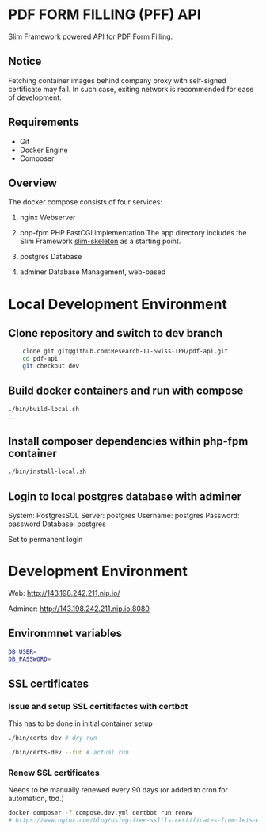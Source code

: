 # PDF FORM FILLING (PFF) API 
Slim Framework powered API for PDF Form Filling.

## Notice
Fetching container images behind company proxy with self-signed certificate may fail. In such case, exiting network is recommended for ease of development.

## Requirements
- Git
- Docker Engine 
- Composer

## Overview

The docker compose consists of four services:

1. nginx
Webserver

2. php-fpm
PHP FastCGI implementation
The app directory includes the Slim Framework [slim-skeleton](https://github.com/odan/slim4-skeleton) as a starting point.

3. postgres
Database

4. adminer
Database Management, web-based


# Local Development Environment

## Clone repository and switch to dev branch

```bash
    clone git git@github.com:Research-IT-Swiss-TPH/pdf-api.git
    cd pdf-api
    git checkout dev
```

## Build docker containers and run with compose

```bash
./bin/build-local.sh
..
```

## Install composer dependencies within php-fpm container
```bash
./bin/install-local.sh
```

## Login to local postgres database with adminer

System: PostgresSQL
Server: postgres
Username: postgres
Password: password
Database: postgres

Set to permanent login

#  Development Environment

Web: http://143.198.242.211.nip.io/

Adminer: http://143.198.242.211.nip.io:8080

## Environmnet variables

```bash
DB_USER=
DB_PASSWORD=
```

## SSL certificates

### Issue and setup SSL certitifactes with certbot
This has to be done in initial container setup

```bash
./bin/certs-dev # dry-run

./bin/certs-dev --run # actual run
```

### Renew SSL certificates
Needs to be manually renewed every 90 days (or added to cron for automation, tbd.)

```bash
docker composer -f compose.dev.yml certbot run renew
# https://www.nginx.com/blog/using-free-ssltls-certificates-from-lets-encrypt-with-nginx/
```